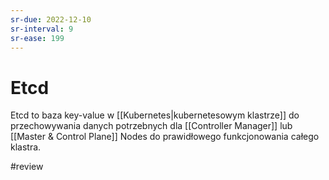 ```yaml
---
sr-due: 2022-12-10
sr-interval: 9
sr-ease: 199
---
```


# Etcd
Etcd to baza key-value w [[Kubernetes|kubernetesowym klastrze]] do przechowywania danych potrzebnych dla [[Controller Manager]] lub [[Master & Control Plane]] Nodes do prawidłowego funkcjonowania całego klastra.


#review 
